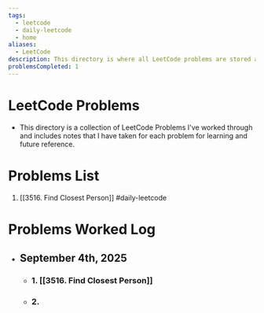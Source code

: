 ```yaml
---
tags:
  - leetcode
  - daily-leetcode
  - home
aliases:
  - LeetCode
description: This directory is where all LeetCode problems are stored and indexed
problemsCompleted: 1
---
```

# LeetCode Problems
- This directory is a collection of LeetCode Problems I've worked through and includes notes that I have taken for each problem for learning and future reference.

# Problems List
1. [[3516. Find Closest Person]] #daily-leetcode 

# Problems Worked Log
- ## September 4th, 2025
	- ### 1. [[3516. Find Closest Person]]
	- ### 2. 